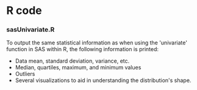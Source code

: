 # R code

### sasUnivariate.R
To output the same statistical information as when using the 'univariate' function in SAS within R, the following information is printed:
- Data mean, standard deviation, variance, etc.
- Median, quartiles, maximum, and minimum values
- Outliers
- Several visualizations to aid in understanding the distribution's shape.
